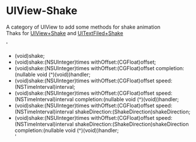 # UIView-Shake
A category of UIView to add some methods for shake animation<br>
Thaks for [UIView+Shake](https://github.com/andreamazz/UIView-Shake) and [UITextFiled+Shake](https://github.com/andreamazz/UITextField-Shake)<br>

'
- (void)shake;<br>
- (void)shake:(NSUInteger)times withOffset:(CGFloat)offset;<br>
- (void)shake:(NSUInteger)times withOffset:(CGFloat)offset completion:(nullable void (^)(void))handler;<br>
- (void)shake:(NSUInteger)times withOffset:(CGFloat)offset speed:(NSTimeInterval)interval;<br>
- (void)shake:(NSUInteger)times withOffset:(CGFloat)offset speed:(NSTimeInterval)interval completion:(nullable void (^)(void))handler;<br>
- (void)shake:(NSUInteger)times withOffset:(CGFloat)offset speed:(NSTimeInterval)interval shakeDirection:(ShakeDirection)shakeDirection;<br>
- (void)shake:(NSUInteger)times withOffset:(CGFloat)offset speed:(NSTimeInterval)interval shakeDirection:(ShakeDirection)shakeDirection completion:(nullable void (^)(void))handler;<br>
'
